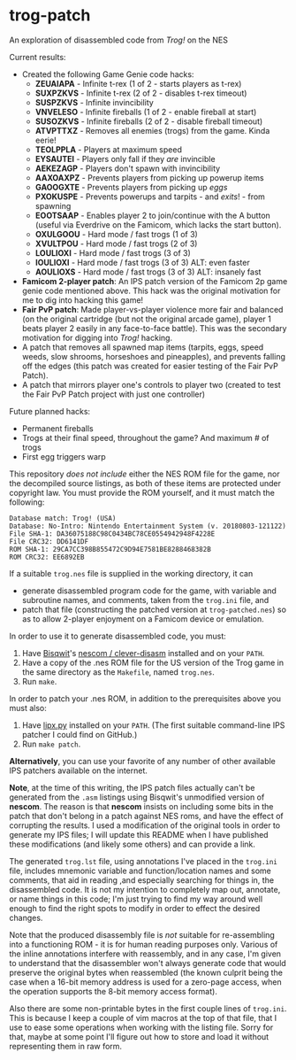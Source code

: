# trog-patch
An exploration of disassembled code from *Trog!* on the NES

Current results:
  * Created the following Game Genie code hacks:
    * **ZEUAIAPA** - Infinite t-rex (1 of 2 - starts players as t-rex)
    * **SUXPZKVS** - Infinite t-rex (2 of 2 - disables t-rex timeout)
    * **SUSPZKVS** - Infinite invincibility
    * **VNVELESO** - Infinite fireballs (1 of 2 - enable fireball at start)
    * **SUSOZKVS** - Infinite fireballs (2 of 2 - disable fireball timeout)
    * **ATVPTTXZ** - Removes all enemies (trogs) from the game. Kinda eerie!
    * **TEOLPPLA** - Players at maximum speed
    * **EYSAUTEI** - Players only fall if they *are* invincible
    * **AEKEZAGP** - Players don't spawn with invincibility
    * **AAXOAXPZ** - Prevents players from picking up powerup items
    * **GAOOGXTE** - Prevents players from picking up *eggs*
    * **PXOKUSPE** - Prevents powerups and tarpits - and *exits*! - from spawning
    * **EOOTSAAP** - Enables player 2 to join/continue with the A button (useful via Everdrive on the Famicom, which lacks the start button).
    * **OXULGOOU** - Hard mode / fast trogs (1 of 3)
    * **XVULTPOU** - Hard mode / fast trogs (2 of 3)
    * **LOULIOXI** - Hard mode / fast trogs (3 of 3)
    * **IOULIOXI** - Hard mode / fast trogs (3 of 3) ALT: even faster
    * **AOULIOXS** - Hard mode / fast trogs (3 of 3) ALT: insanely fast
  * **Famicom 2-player patch**: An IPS patch version of the Famicom 2p game genie code mentioned above. This hack was the original motivation for me to dig into hacking this game!
  * **Fair PvP patch**: Made player-vs-player violence more fair and balanced (on the original cartridge (but not the original arcade game), player 1 beats player 2 easily in any face-to-face battle). This was the secondary motivation for digging into *Trog!* hacking.
  * A patch that removes all spawned map items (tarpits, eggs, speed weeds, slow shrooms, horseshoes and pineapples), and prevents falling off the edges (this patch was created for easier testing of the Fair PvP Patch).
  * A patch that mirrors player one's controls to player two (created to test the Fair PvP Patch project with just one controller)

Future planned hacks:
  * Permanent fireballs
  * Trogs at their final speed, throughout the game? And maximum # of trogs
  * First egg triggers warp

This repository *does not include* either the NES ROM file for the game, nor the decompiled source listings, as both of these items are protected under copyright law. You must provide the ROM yourself, and it must match the following:

```
Database match: Trog! (USA)
Database: No-Intro: Nintendo Entertainment System (v. 20180803-121122)
File SHA-1: DA36075188C98C0434BC78CE0554942948F4228E
File CRC32: DD6141DF
ROM SHA-1: 29CA7CC398B855472C9D94E7581BE8288468382B
ROM CRC32: EE6892EB
```

If a suitable `trog.nes` file is supplied in the working directory, it can
  * generate disassembled program code for the game, with variable and subroutine names, and comments, taken from the `trog.ini` file, and
  * patch that file (constructing the patched version at `trog-patched.nes`) so as to allow 2-player enjoyment on a Famicom device or emulation.

In order to use it to generate disassembled code, you must:
  1. Have [Bisqwit](http://bisqwit.iki.fi/)'s [nescom / clever-disasm](https://github.com/bisqwit/nescom) installed and on your `PATH`.
  1. Have a copy of the .nes ROM file for the US version of the Trog game in the same directory as the `Makefile`, named `trog.nes`.
  1. Run `make`.

In order to patch your .nes ROM, in addition to the prerequisites above you must also:
  1. Have [lipx.py](https://github.com/kylon/Lipx) installed on your `PATH`. (The first suitable command-line IPS patcher I could find on GitHub.)
  1. Run `make patch`.

**Alternatively**, you can use your favorite of any number of other available IPS patchers available on the internet.

**Note**, at the time of this writing, the IPS patch files actually can't be generated from the `.asm` listings using Bisqwit's unmodified version of **nescom**. The reason is that **nescom** insists on including some bits in the patch that don't belong in a patch against NES roms, and have the effect of corrupting the results. I used a modification of the original tools in order to generate my IPS files; I will update this README when I have published these modifications (and likely some others) and can provide a link.

The generated `trog.lst` file, using annotations I've placed in the `trog.ini` file, includes mnemonic variable and function/location names and some comments, that aid in reading ,and especially searching for things in, the disassembled code. It is not my intention to completely map out, annotate, or name things in this code; I'm just trying to find my way around well enough to find the right spots to modify in order to effect the desired changes.

Note that the produced disassembly file is *not* suitable for re-assembling into a functioning ROM - it is for human reading purposes only. Various of the inline annotations interfere with reassembly, and in any case, I'm given to understand that the disassembler won't always generate code that would preserve the original bytes when reassembled (the known culprit being the case when a 16-bit memory address is used for a zero-page access, when the operation supports the 8-bit memory access format).

Also there are some non-printable bytes in the first couple lines of `trog.ini`. This is because I keep a couple of vim macros at the top of that file, that I use to ease some operations when working with the listing file. Sorry for that, maybe at some point I'll figure out how to store and load it without representing them in raw form.
